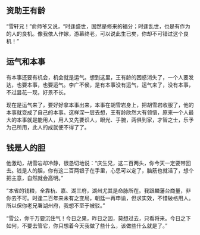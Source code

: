 ## 资助王有龄

“雪轩兄！”俞师爷又说，“时逢盛世，固然是修来的福分；时逢乱世，也是有作为的人的良机。像我依人作嫁，游幕终老，可以说此生已矣，你却不可错过这个良机！”

## 运气和本事

有本事还要有机会，机会就是运气。想到这里，王有龄的困惑消失了，一个人要发达，也要本事，也要运气。李广不侯，是有本事没有运气，运气来了，没有本事，不过昙花一现，好景不长。

现在是运气来了，要好好拿本事出来，本事在胡雪岩身上，把胡雪岩收服了，他的本事就变成了自己的本事。这样深一层去想，王有龄欣然大有领悟，原来一个人最大的本事就是能用人，用人又先要识人，眼光、手腕，两俱到家，才智之士，乐予为己所用，此人的成就便不得了了。

## 钱是人的胆

他激动，胡雪岩却冷静，很恳切地说：“庆生兄，这二百两头，你今天一定要带回去。钱是人的胆，你有这二百两银子在手里，心思可以定了，脑筋也就活了，想个把主意，自然就会高明。”

“本省的钱粮，全靠杭、嘉、湖三府，湖州尤其是命脉所在。我跟麟藩台商量，非你去不可。时逢二百年来未有之变局，朝廷一再申谕，但求实效，不惜破格用人。所以保你老兄署湖州府，我想不至于被驳。”

“雪公，你千万要沉住气！今日之果，昨日之因，莫想过去，只看将来。今日之下如何，不要去管它，你只想着今天我做了些什么，该做些什么就是了。”

